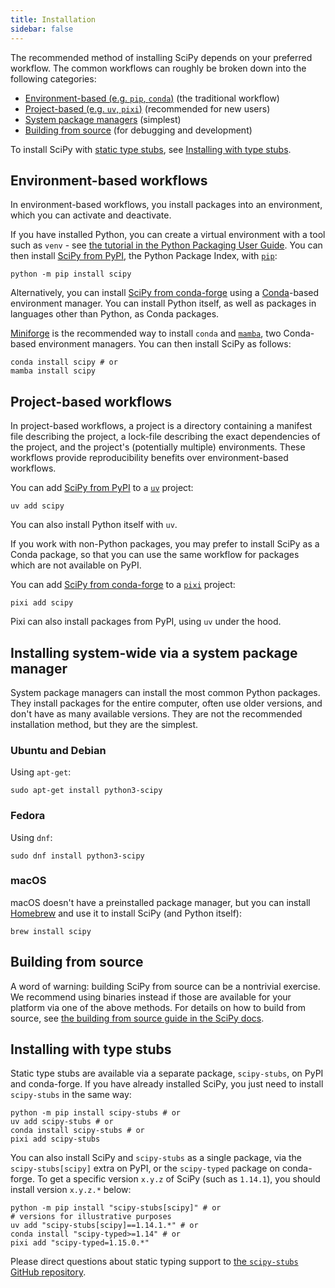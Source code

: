 ```yaml
---
title: Installation
sidebar: false
---
```


The recommended method of installing SciPy depends on your preferred workflow.
The common workflows can roughly be broken down into the following
categories:

- [Environment-based (e.g. `pip`, `conda`)](#environment-based) (the traditional workflow)
- [Project-based (e.g. `uv`, `pixi`)](#project-based) (recommended for new users)
- [System package managers](#system-package-managers) (simplest)
- [Building from source](#building-from-source) (for debugging and development)

To install SciPy with [static type stubs],
see [Installing with type stubs](#type-stubs).

[static type stubs]: https://typing.readthedocs.io/en/latest/guides/libraries.html

<a name="environment-based"></a>

## Environment-based workflows

In environment-based workflows, you install packages into an environment, which you
can activate and deactivate.

If you have installed Python, you can create a virtual environment with a tool such
as `venv` - see [the tutorial in the Python Packaging User Guide][venv-guide].
You can then install [SciPy from PyPI], the Python Package Index, with [`pip`]:

    python -m pip install scipy

[venv-guide]: https://packaging.python.org/en/latest/tutorials/installing-packages/#creating-virtual-environments
[SciPy from PyPI]: https://pypi.org/project/scipy/
[`pip`]: https://pip.pypa.io/en/stable/getting-started/

Alternatively, you can install [SciPy from conda-forge] using a [Conda]-based
environment manager. You can install Python itself, as well as packages in
languages other than Python, as Conda packages.

[Miniforge] is the recommended way to install `conda` and [`mamba`],
two Conda-based environment managers. You can then install SciPy as follows:

    conda install scipy # or
    mamba install scipy

[SciPy from conda-forge]: https://anaconda.org/conda-forge/scipy
[Miniforge]: https://conda-forge.org/download/
[Conda]: https://docs.conda.io/projects/conda/en/latest/index.html
[`mamba`]: https://mamba.readthedocs.io/en/latest/

<a name="project-based"></a>

## Project-based workflows

In project-based workflows, a project is a directory containing a manifest
file describing the project, a lock-file describing the exact dependencies
of the project, and the project's (potentially multiple) environments.
These workflows provide reproducibility benefits over environment-based workflows.

You can add [SciPy from PyPI] to a [`uv`] project:

    uv add scipy

You can also install Python itself with `uv`.

[`uv`]: https://docs.astral.sh/uv/

If you work with non-Python packages, you may prefer to install SciPy as
a Conda package, so that you can use the same workflow for packages which
are not available on PyPI.

You can add [SciPy from conda-forge] to a [`pixi`] project:

    pixi add scipy

Pixi can also install packages from PyPI, using `uv` under the hood.

[`pixi`]: https://pixi.sh/latest/

<a name="system-package-managers"></a>

## Installing system-wide via a system package manager

System package managers can install the most common Python packages.
They install packages for the entire computer, often use older versions,
and don't have as many available versions. They are not the recommended
installation method, but they are the simplest.

### Ubuntu and Debian

Using `apt-get`:

    sudo apt-get install python3-scipy

### Fedora

Using `dnf`:

    sudo dnf install python3-scipy

### macOS

macOS doesn't have a preinstalled package manager, but you can install
[Homebrew](https://brew.sh/) and use it to install SciPy (and Python itself):

    brew install scipy

<a name="building-from-source"></a>

## Building from source

A word of warning: building SciPy from source can be a nontrivial exercise. We
recommend using binaries instead if those are available for your platform
via one of the above methods.
For details on how to build from source, see
[the building from source guide in the SciPy docs][building-docs].

[building-docs]: https://scipy.github.io/devdocs/building/index.html

<a name="type-stubs"></a>

## Installing with type stubs

Static type stubs are available via a separate package, `scipy-stubs`, on
PyPI and conda-forge. If you have already installed SciPy, you just need to
install `scipy-stubs` in the same way:

    python -m pip install scipy-stubs # or
    uv add scipy-stubs # or
    conda install scipy-stubs # or
    pixi add scipy-stubs

<!---
XXX: https://github.com/conda-forge/scipy-stubs-feedstock/pull/5
-->

You can also install SciPy and `scipy-stubs` as a single package,
via the `scipy-stubs[scipy]` extra on PyPI, or the `scipy-typed`
package on conda-forge.
To get a specific version `x.y.z` of SciPy (such as `1.14.1`),
you should install version `x.y.z.*` below:

    python -m pip install "scipy-stubs[scipy]" # or
    # versions for illustrative purposes
    uv add "scipy-stubs[scipy]==1.14.1.*" # or
    conda install "scipy-typed>=1.14" # or
    pixi add "scipy-typed=1.15.0.*"

Please direct questions about static typing support to
[the `scipy-stubs` GitHub repository](https://github.com/jorenham/scipy-stubs).
